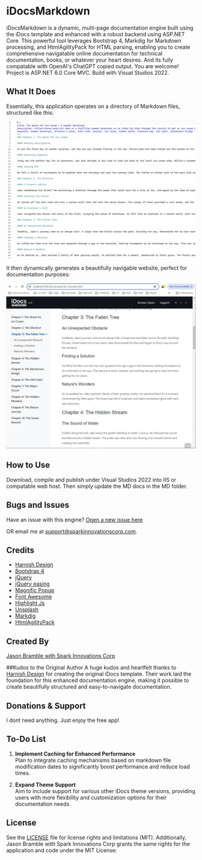 # iDocsMarkdown
iDocsMarkdown is a dynamic, multi-page documentation engine built using the iDocs template and enhanced with a robust backend using ASP.NET Core. This powerful tool leverages Bootstrap 4, Markdig for Markdown processing, and HtmlAgilityPack for HTML parsing, enabling you to create comprehensive navigatable online documentation for technical documentation, books, or whatever your heart desires.  And its fully compatable with OpenAI's ChatGPT copied output.  You are welcome!  Project is ASP.NET 6.0 Core MVC.  Build with Visual Studios 2022.

## What It Does
Essentially, this application operates on a directory of Markdown files, structured like this:

![Markdown Code](https://raw.githubusercontent.com/SparkInnovationsCorp/iDocsMarkdown/main/wwwroot/images/markdown.jpg)

It then dynamically generates a beautifully navigable website, perfect for documentation purposes:

![Dynamic HTML Display](https://raw.githubusercontent.com/SparkInnovationsCorp/iDocsMarkdown/main/wwwroot/images/html.jpg)

## How to Use
Download, compile and publish under Visual Studios 2022 into IIS or compatable web host.  Then simply update the MD docs in the MD folder.

## Bugs and Issues
Have an issue with this engine? [Open a new issue here](https://github.com/sparkinnovationscorp/iDocsMarkdown/issues)

OR email me at support@sparkinnovationscorp.com.

## Credits
- [Harnish Design](https://harnishdesign.net/)
- [Bootstrap 4](https://getbootstrap.com/)
- [jQuery](http://www.jquery.com/)
- [jQuery easing](http://gsgd.co.uk/sandbox/jquery/easing/)
- [Magnific Popup](http://dimsemenov.com/plugins/magnific-popup/)
- [Font Awesome](https://fontawesome.com/)
- [Highlight Js](https://highlightjs.org/)
- [Unsplash](https://unsplash.com/)
- [Markdig](https://github.com/xoofx/markdig)
- [HtmlAgilityPack](https://html-agility-pack.net/)

## Created By
[Jason Bramble with Spark Innovations Corp](https://www.sparkinnovationscorp.com/)

##Kudos to the Original Author
A huge kudos and heartfelt thanks to [Harnish Design](https://harnishdesign.net/) for creating the original iDocs template. Their work laid the foundation for this enhanced documentation engine, making it possible to create beautifully structured and easy-to-navigate documentation.

## Donations & Support
I dont need anything.  Just enjoy the free app!

## To-Do List
1. **Implement Caching for Enhanced Performance**  
   Plan to integrate caching mechanisms based on markdown file modification dates to significantly boost performance and reduce load times.
   
2. **Expand Theme Support**  
   Aim to include support for various other iDocs theme versions, providing users with more flexibility and customization options for their documentation needs.

## License
See the [LICENSE](https://github.com/SparkInnovationsCorp/iDocsMarkdown/blob/main/LICENSE) file for license rights and limitations (MIT). Additionally, Jason Bramble with Spark Innovations Corp grants the same rights for the application and code under the MIT License:
